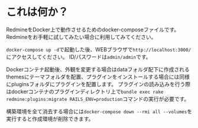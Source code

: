 # これは何か？

RedmineをDocker上で動作させるためのdocker-composeファイルです。
Redmineをお手軽に試してみたい場合に利用してみてください。

`docker-compose up -d`で起動した後、WEBブラウザで`http://localhost:3000/`にアクセスしてください。
ID/パスワードは`admin/admin`です。

Dockerコンテナ起動後、外観を変更する場合はdataフォルダ配下に作成されるthemesにテーマフォルダを配置、プラグインをインストールする場合には同様にpluginsフォルダにプラグインを配置します。
プラグインの読み込みを行う際はdockerコンテナのプラグインディレクトリ上で`bundle exec rake redmine:plugins:migrate RAILS_ENV=production`コマンドの実行が必要です。

構築環境を全て消去する場合には`docker-compose down --rmi all --volumes`を実行すると作成環境が削除できます。
